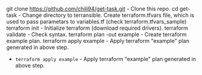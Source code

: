 git clone https://github.com/chili94/get-task.git - Clone this repo.
cd get-task - Change directory to terransible.
Create terraform.tfvars file, which is used to pass parametars to variables.tf (check terraform.tfvars_sample)
terraform init - Initialize terraform (download required drivers).
terraform validate - Check syntax.
terraform plan -out example - Create terraform example plan.
terraform apply example - Apply terraform "example" plan generated in above step.

* `terraform apply example` - Apply terraform "example" plan generated in above step.
